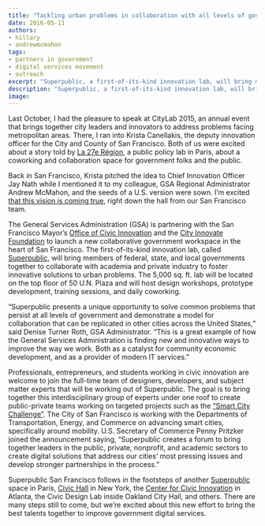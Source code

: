 ```yaml
---
title: "Tackling urban problems in collaboration with all levels of government"
date: 2016-05-11
authors:
- hillary
- andrewmcmahon
tags:
- partners in government
- digital services movement
- outreach
excerpt: "Superpublic, a first-of-its-kind innovation lab, will bring members of federal, state, and local governments together to collaborate with academia and private industry to foster innovative solutions to urban problems."
description: "Superpublic, a first-of-its-kind innovation lab, will bring members of federal, state, and local governments together to collaborate with academia and private industry to foster innovative solutions to urban problems."
image:
---
```


Last October, I had the pleasure to speak at CityLab 2015, an annual
event that brings together city leaders and innovators to address
problems facing metropolitan areas. There, I ran into Krista Canellakis,
the deputy innovation officer for the City and County of San Francisco.
Both of us were excited about a story told by [La 27e
Région](http://www.la27eregion.fr/en/), a public policy lab in Paris,
about a coworking and collaboration space for government folks and the
public.

Back in San Francisco, Krista pitched the idea to Chief Innovation
Officer Jay Nath while I mentioned it to my colleague, GSA Regional
Administrator Andrew McMahon, and the seeds of a U.S. version were sown.
I’m excited [that this vision is coming
true](http://www.sfchronicle.com/business/article/Superpublic-lab-in-SF-to-focus-on-urban-problems-7423635.php?t=114144a41300af33be&cmpid=twitter-premium),
right down the hall from our San Francisco team.

The General Services Administration (GSA) is partnering with the San
Francisco Mayor’s [Office of Civic Innovation](http://innovatesf.com/)
and the [City Innovate Foundation](http://cityinnovate.org/) to launch
a new collaborative government workspace in the heart of San Francisco.
The first-of-its-kind innovation lab, called
[Superpublic](http://cityinnovate.org/superpublic/), will bring
members of federal, state, and local governments together to collaborate
with academia and private industry to foster innovative solutions to
urban problems. The 5,000 sq. ft. lab will be located on the top floor
of 50 U.N. Plaza and will host design workshops, prototype development,
training sessions, and daily coworking.

“Superpublic presents a unique opportunity to solve common problems that
persist at all levels of government and demonstrate a model for
collaboration that can be replicated in other cities across the United
States,” said Denise Turner Roth, GSA Administrator. “This is a great
example of how the General Services Administration is finding new and
innovative ways to improve the way we work. Both as a catalyst for
community economic development, and as a provider of modern IT
services.”

Professionals, entrepreneurs, and students working in civic innovation
are welcome to join the full-time team of designers, developers, and
subject matter experts that will be working out of Superpublic. The goal
is to bring together this interdisciplinary group of experts under one
roof to create public-private teams working on targeted projects such as
the [“Smart City Challenge”](http://www.transportation.gov/smartcity).
The City of San Francisco is working with the Departments of
Transportation, Energy, and Commerce on advancing smart cities,
specifically around mobility. U.S. Secretary of Commerce Penny Pritzker
joined the announcement saying, “Superpublic creates a forum to bring
together leaders in the public, private, nonprofit, and academic sectors
to create digital solutions that address our cities’ most pressing
issues and develop stronger partnerships in the process.”

Superpublic San Francisco follows in the footsteps of another
[Superpublic](http://superpublic.fr/en/) space in Paris, [Civic
Hall](http://civichall.org/) in New York, the [Center for Civic
Innovation](http://www.civicatlanta.org/) in Atlanta, the Civic Design
Lab inside Oakland City Hall, and others. There are many steps still to
come, but we’re excited about this new effort to bring the best talents
together to improve government digital services.
